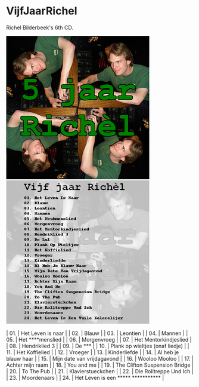 # VijfJaarRichel

Richel Bilderbeek's 6th CD.

![Cover art front](CD06_CoverartFront.png)
![Cover art back](CD06_CoverartBack.png)

| 01. | Het Leven is naar |
| 02. | Blauw |
| 03. | Leontien |
| 04. | Mannen |
| 05. | Het ****menslied |
| 06. | Morgenvroeg |
| 07. | Het Mentorkindjeslied |
| 08. | Hendriklied 3 |
| 09. | De *** |
| 10. | Plank op wieltjes (onaf liedje) |
| 11. | Het Koffielied |
| 12. | Vroeger |
| 13. | Kinderliefde |
| 14. | Al heb je blauw haar |
| 15. | Mijn date van vrijdagavond |
| 16. | Wooloo Mooloo |
| 17. | Achter mijn raam |
| 18. | You and me |
| 19. | The Clifton Suspension Bridge |
| 20. | To The Pub |
| 21. | Klavierstueckchen |
| 22. | Die Rolltreppe Und Ich |
| 23. | Moordenaars |
| 24. | Het Leven is een ***** *********** |
